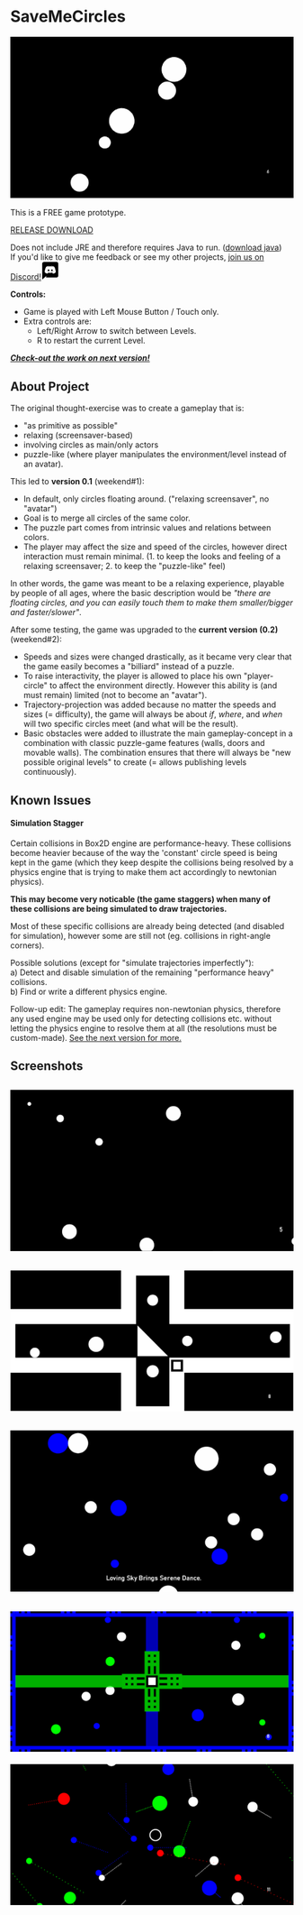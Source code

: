 # SaveMeCircles  
  
![main_preview](_screenshots/preview.gif)  
  
This is a FREE game prototype.  
  
[RELEASE DOWNLOAD](https://github.com/Dark-Gran/SaveMeCircles/releases/tag/0.2)  
  
Does not include JRE and therefore requires Java to run. ([download java](https://www.java.com/en/download/))  
If you'd like to give me feedback or see my other projects, [join us on Discord!](https://discord.com/invite/N4JxKsX3Q5)[![discord_icon](https://github.com/Dark-Gran/Farstar-2/blob/master/discord32flip.png)](https://discord.com/invite/N4JxKsX3Q5)

**Controls:**
- Game is played with Left Mouse Button / Touch only.
- Extra controls are:  
  - Left/Right Arrow to switch between Levels.
  - R to restart the current Level.
  
**_[Check-out the work on next version!](https://github.com/Dark-Gran/SMC)_**

## About Project  
  
The original thought-exercise was to create a gameplay that is:
- "as primitive as possible"
- relaxing (screensaver-based)
- involving circles as main/only actors
- puzzle-like (where player manipulates the environment/level instead of an avatar).  

This led to **version 0.1** (weekend#1):  
- In default, only circles floating around. ("relaxing screensaver", no "avatar")  
- Goal is to merge all circles of the same color.  
- The puzzle part comes from intrinsic values and relations between colors.  
- The player may affect the size and speed of the circles, however direct interaction must remain minimal. (1. to keep the looks and feeling of a relaxing screensaver; 2. to keep the "puzzle-like" feel)  

In other words, the game was meant to be a relaxing experience, playable by people of all ages, where the basic description would be _"there are floating circles, and you can easily touch them to make them smaller/bigger and faster/slower"_.  

After some testing, the game was upgraded to the **current version (0.2)** (weekend#2):  
- Speeds and sizes were changed drastically, as it became very clear that the game easily becomes a "billiard" instead of a puzzle.
- To raise interactivity, the player is allowed to place his own "player-circle" to affect the environment directly. However this ability is (and must remain) limited (not to become an "avatar").
- Trajectory-projection was added because no matter the speeds and sizes (= difficulty), the game will always be about _if_, _where_, and _when_ will two specific circles meet (and what will be the result).
- Basic obstacles were added to illustrate the main gameplay-concept in a combination with classic puzzle-game features (walls, doors and movable walls). The combination ensures that there will always be "new possible original levels" to create (= allows publishing levels continuously).
  
## Known Issues  
  
#### Simulation Stagger  
  
Certain collisions in Box2D engine are performance-heavy. These collisions become heavier because of the way the 'constant' circle speed is being kept in the game (which they keep despite the collisions being resolved by a physics engine that is trying to make them act accordingly to newtonian physics).  
  
**This may become very noticable (the game staggers) when many of these collisions are being simulated to draw trajectories.**  
  
Most of these specific collisions are already being detected (and disabled for simulation), however some are still not (eg. collisions in right-angle corners).  
  
Possible solutions (except for "simulate trajectories imperfectly"):  
a) Detect and disable simulation of the remaining "performance heavy" collisions.  
b) Find or write a different physics engine.

Follow-up edit: The gameplay requires non-newtonian physics, therefore any used engine may be used only for detecting collisions etc. without letting the physics engine to resolve them at all (the resolutions must be custom-made). [See the next version for more.](https://github.com/Dark-Gran/SMC)
  
## Screenshots
  
![preview1](_screenshots/screen0.png)  
---  
![preview2](_screenshots/screen2.png)  
---  
![preview3](_screenshots/screen1.png)  
---  
![preview4](_screenshots/screen4.png)  
---  
![preview5](_screenshots/screen3.png)  
  
  
